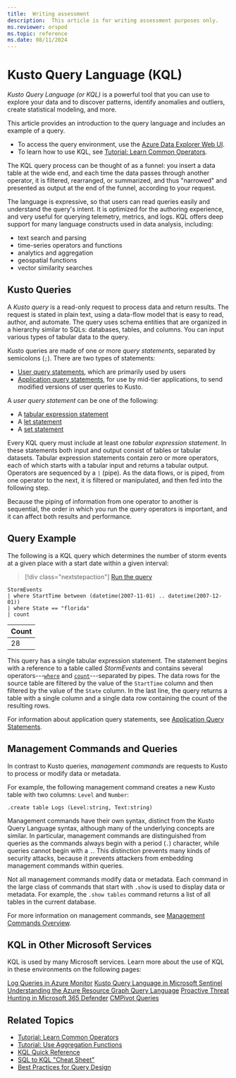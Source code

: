 ```yaml
---
title:  Writing assessment
description:  This article is for writing assessment purposes only.
ms.reviewer: orspod
ms.topic: reference
ms.date: 08/11/2024
---
```

# Kusto Query Language (KQL)

_Kusto Query Language (or KQL)_ is a powerful tool that you can use to explore your data and to discover patterns, identify anomalies and outliers, create statistical modeling, and more. 

This article provides an introduction to the query language and includes an example of a query.

* To access the query environment, use the [Azure Data Explorer Web UI](https://dataexplorer.azure.com/).  
* To learn how to use KQL, see [Tutorial: Learn Common Operators](tutorials/learn-common-operators.md).  

The KQL query process can be thought of as a funnel: you insert a data table at the wide end, and each time the data passes through another operator, it is filtered, rearranged, or summarized, and thus "narrowed" and presented as output at the end of the funnel, according to your request. 

The language is expressive, so that users can read queries easily and understand the query's intent. It is optimized for the authoring experience, and very useful for querying telemetry, metrics, and logs. KQL offers deep support for many language constructs used in data analysis, including:

* text search and parsing
* time-series operators and functions
* analytics and aggregation
* geospatial functions
* vector similarity searches

## Kusto Queries

A *Kusto query* is a read-only request to process data and return results. The request is stated in plain text, using a data-flow model that is easy to read, author, and automate. The query uses schema entities that are organized in a hierarchy similar to SQLs: databases, tables, and columns. You can input various types of tabular data to the query.

Kusto queries are made of one or more *query statements*, separated by semicolons (`;`). There are two types of statements:

* [User query statements](statements.md#user-query-statements), which are primarily used by users
* [Application query statements](statements.md#application-query-statements), for use by mid-tier applications, to send modified versions of user queries to Kusto.

A *user query statement* can be one of the following:

* A [tabular expression statement](tabular-expression-statements.md) 
* A [let statement](let-statement.md)
* A [set statement](set-statement.md)

Every KQL query must include at least one *tabular expression statement*. In these statements both input and output consist of tables or tabular datasets. Tabular expression statements contain zero or more operators, each of which starts with a tabular input and returns a tabular output. Operators are sequenced by a `|` (pipe). As the data flows, or is piped, from one operator to the next, it is filtered or manipulated, and then fed into the following step.

Because the piping of information from one operator to another is sequential, the order in which you run the query operators is important, and it can affect both results and performance. 

## Query Example

The following is a KQL query which determines the number of storm events at a given place with a start date within a given interval:

> [!div class="nextstepaction"]
> <a href="https://dataexplorer.azure.com/clusters/help/databases/Samples?query=H4sIAAAAAAAAAwsuyS/KdS1LzSspVuCqUSjPSC1KVQguSSwqCcnMTVVISi0pT03NU9BISSxJLQGKaBgZGJjrGhrqGhhqKujpKaCJG4HENZENKklVsLVVUHLz8Q/ydHFUUgDZkpxfmlcCAIItD6l6AAAA" target="_blank">Run the query</a>

```kusto
StormEvents 
| where StartTime between (datetime(2007-11-01) .. datetime(2007-12-01))
| where State == "florida"  
| count 
```

|Count|
|-----|
|   28|

This query has a single tabular expression statement. The statement begins with a reference to a table called *StormEvents* and contains several operators---[`where`](where-operator.md) and [`count`](count-operator.md)---separated by pipes. 
The data rows for the source table are filtered by the value of the `StartTime` column and then filtered by the value of the `State` column. 
In the last line, the query returns a table with a single column and a single data row containing the count of the resulting rows.

For information about application query statements, see [Application Query Statements](statements.md#application-query-statements).

## Management Commands and Queries

In contrast to Kusto queries, *management commands* are requests to Kusto to process or modify data or metadata. 

For example, the following management command creates a new Kusto table with two columns: `Level` and `Number`:

```kusto
.create table Logs (Level:string, Text:string)
```

Management commands have their own syntax, distinct from the Kusto Query Language syntax, although many of the underlying concepts are similar. In particular, management commands are distinguished from queries as the commands always begin with a period (`.`) character, while queries cannot begin with a `.`. This distinction prevents many kinds of security attacks, because it prevents attackers from embedding management commands within queries.

Not all management commands modify data or metadata. Each command in the large class of commands that start with `.show` is used to display data or metadata. For example, the `.show tables` command returns a list of all tables in the current database.

For more information on management commands, see [Management Commands Overview](../management/index.md).

## KQL in Other Microsoft Services

KQL is used by many Microsoft services. Learn more about the use of KQL in these environments on the following pages:

[Log Queries in Azure Monitor](/azure/azure-monitor/logs/log-query-overview)
[Kusto Query Language in Microsoft Sentinel](/azure/sentinel/kusto-overview)
[Understanding the Azure Resource Graph Query Language](/azure/governance/resource-graph/concepts/query-language)
[Proactive Threat Hunting in Microsoft 365 Defender](/microsoft-365/security/defender/advanced-hunting-overview)
[CMPivot Queries](/mem/configmgr/core/servers/manage/cmpivot-overview#queries)

## Related Topics

* [Tutorial: Learn Common Operators](tutorials/learn-common-operators.md)
* [Tutorial: Use Aggregation Functions](tutorials/use-aggregation-functions.md)
* [KQL Quick Reference](kql-quick-reference.md)
* [SQL to KQL "Cheat Sheet"](sql-cheat-sheet.md)
* [Best Practices for Query Design](best-practices.md)
